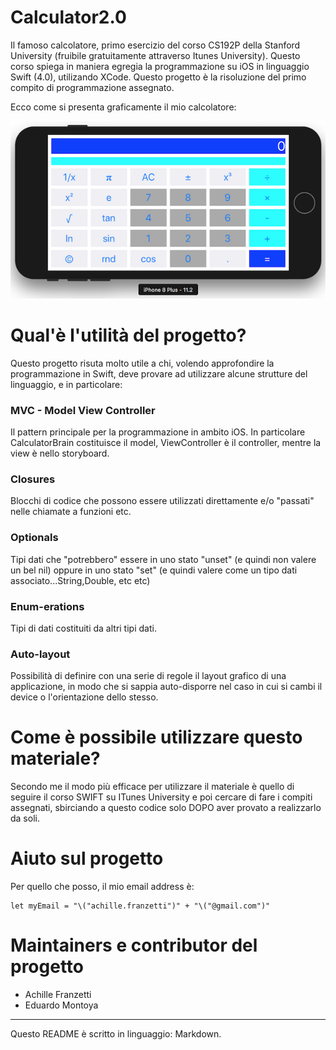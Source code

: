# Calculator2.0
Il famoso calcolatore, primo esercizio del corso CS192P della Stanford University (fruibile gratuitamente attraverso Itunes University). Questo corso spiega in maniera egregia la programmazione su iOS in linguaggio Swift (4.0), utilizando XCode.
Questo progetto è la risoluzione del primo compito di programmazione assegnato.

Ecco come si presenta graficamente il mio calcolatore:

![Immagine Calculator2.0](/Calculator2.0.png?raw=true "Calculator 2.0")

Qual'è l'utilità del progetto?
==============================
Questo progetto risuta molto utile a chi, volendo approfondire la programmazione in Swift, deve provare ad utilizzare alcune strutture del linguaggio, e in particolare:

### **MVC - Model View Controller**
Il pattern principale per la programmazione in ambito iOS. In particolare CalculatorBrain costituisce il model, ViewController è il controller, mentre la view è nello storyboard.

### **Closures**
Blocchi di codice che possono essere utilizzati direttamente e/o "passati" nelle chiamate a funzioni etc.

### **Optionals**
Tipi dati che "potrebbero" essere in uno stato "unset" (e quindi non valere un bel nil) oppure in uno stato "set" (e quindi valere come un tipo dati associato...String,Double, etc etc) 

### **Enum-erations**
Tipi di dati costituiti da altri tipi dati.

### **Auto-layout**
Possibilità di definire con una serie di regole il layout grafico di una applicazione, in modo che si sappia auto-disporre nel caso in cui si cambi il device o l'orientazione dello stesso.

Come è possibile utilizzare questo materiale?
=============================================
Secondo me il modo più efficace per utilizzare il materiale è quello di seguire il corso SWIFT su ITunes University e poi cercare di fare i compiti assegnati, sbirciando a questo codice solo DOPO aver provato a realizzarlo da soli.

Aiuto sul progetto
==================
Per quello che posso, il mio email address è:
```
let myEmail = "\("achille.franzetti")" + "\("@gmail.com")"
```

Maintainers e contributor del progetto
======================================
- Achille Franzetti
- Eduardo Montoya

___
Questo README è scritto in linguaggio: Markdown.
